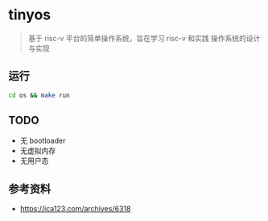 # tinyos

> 基于 risc-v 平台的简单操作系统，旨在学习 risc-v 和实践
> 操作系统的设计与实现

## 运行

```sh
cd os && make run
```

## TODO

- 无 bootloader
- 无虚拟内存
- 无用户态

## 参考资料

- https://ica123.com/archives/6318
